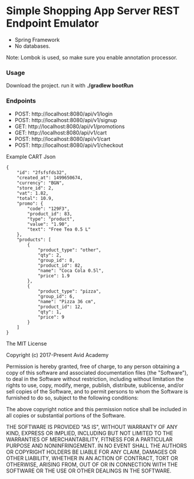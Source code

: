 # Simple Shopping App Server REST Endpoint Emulator

- Spring Framework
- No databases.

Note: Lombok is used, so make sure you enable annotation processor.

### Usage

Download the project. run it with  <strong>./gradlew bootRun</strong>

### Endpoints 
- POST: http://localhost:8080/api/v1/login
- POST: http://localhost:8080/api/v1/signup
- GET: http://localhost:8080/api/v1/promotions
- GET: http://localhost:8080/api/v1/cart
- POST: http://localhost:8080/api/v1/cart
- POST: http://localhost:8080/api/v1/checkout

Example CART Json

~~~~
{
    "id": "2fsfsfds32",
    "created_at": 1499650674,
    "currency": "BGN",
    "store_id": 2,
    "vat": 1.82,
    "total": 10.9,
    "promo": {
        "code": "129F3",
        "product_id": 83,
        "type": "product",
        "value": "1.90",
        "text": "Free Tea 0.5 L"
    },
    "products": [
        {
            "product_type": "other",
            "qty": 2,
            "group_id": 8,
            "product_id": 82,
            "name": "Coca Cola 0.5l",
            "price": 1.9
        },
        {
        	"product_type": "pizza",
            "group_id": 6,
            "name": "Pizza 36 cm",
            "product_id": 12,
            "qty": 1,
            "price": 9
        }
    ]
}
~~~~

The MIT License

Copyright (c) 2017-Present Avid Academy

Permission is hereby granted, free of charge, to any person obtaining a copy
of this software and associated documentation files (the "Software"), to deal
in the Software without restriction, including without limitation the rights
to use, copy, modify, merge, publish, distribute, sublicense, and/or sell
copies of the Software, and to permit persons to whom the Software is
furnished to do so, subject to the following conditions:

The above copyright notice and this permission notice shall be included in
all copies or substantial portions of the Software.

THE SOFTWARE IS PROVIDED "AS IS", WITHOUT WARRANTY OF ANY KIND, EXPRESS OR
IMPLIED, INCLUDING BUT NOT LIMITED TO THE WARRANTIES OF MERCHANTABILITY,
FITNESS FOR A PARTICULAR PURPOSE AND NONINFRINGEMENT. IN NO EVENT SHALL THE
AUTHORS OR COPYRIGHT HOLDERS BE LIABLE FOR ANY CLAIM, DAMAGES OR OTHER
LIABILITY, WHETHER IN AN ACTION OF CONTRACT, TORT OR OTHERWISE, ARISING FROM,
OUT OF OR IN CONNECTION WITH THE SOFTWARE OR THE USE OR OTHER DEALINGS IN
THE SOFTWARE.